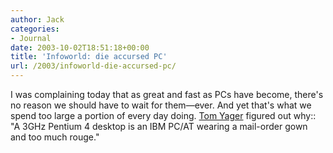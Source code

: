 ```yaml
---
author: Jack
categories:
- Journal
date: 2003-10-02T18:51:18+00:00
title: 'Infoworld: die accursed PC'
url: /2003/infoworld-die-accursed-pc/
---
```


I was complaining today that as great and fast as PCs have become, there's no reason we should have to wait for them&#8212;ever. And yet that's what we spend too large a portion of every day doing. [Tom Yager][1] figured out why:: "A 3GHz Pentium 4 desktop is an IBM PC/AT wearing a mail-order gown and too much rouge."

 [1]: http://www.infoworld.com/article/03/09/26/38OPcurve_1.html